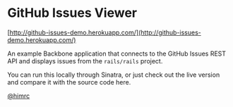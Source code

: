 GitHub Issues Viewer
=============

[http://github-issues-demo.herokuapp.com/](http://github-issues-demo.herokuapp.com/)

An example Backbone application that connects to the GitHub Issues REST API and displays
issues from the `rails/rails` project.

You can run this locally through Sinatra, or just check out the live version and compare it with the source code here.

[@himrc](http://twitter.com/himrc)